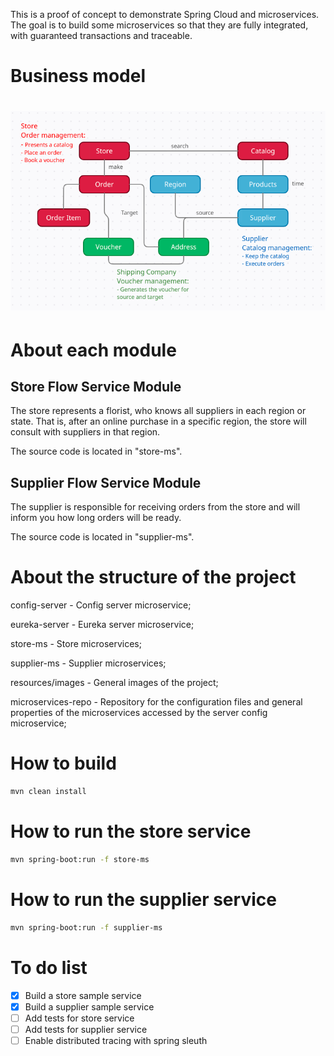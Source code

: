 
This is a proof of concept to demonstrate Spring Cloud and microservices. The goal is to build some microservices so that they are fully integrated, with guaranteed transactions and traceable.

# Business model

<h1 align="left">
  <img alt="NextLevelWeek" title="#NextLevelWeek" src="./resources/images/businessModel.png" />
</h1>

# About each module

## Store Flow Service Module

The store represents a florist, who knows all suppliers in each region or state. That is, after an online purchase in a specific region, the store will consult with suppliers in that region.

The source code is located in "store-ms".

## Supplier Flow Service Module

The supplier is responsible for receiving orders from the store and will inform you how long orders will be ready.

The source code is located in "supplier-ms".

# About the structure of the project

config-server 		- Config server microservice;

eureka-server 		- Eureka server microservice;

store-ms 			- Store microservices;

supplier-ms 		- Supplier microservices;

resources/images 	- General images of the project;

microservices-repo	- Repository for the configuration files and general properties of the microservices accessed by the server config microservice;

# How to build

```bash
mvn clean install
```

# How to run the store service

```bash
mvn spring-boot:run -f store-ms
```

# How to run the supplier service

```bash
mvn spring-boot:run -f supplier-ms
```

# To do list

- [x] Build a store sample service
- [x] Build a supplier sample service
- [ ] Add tests for store service
- [ ] Add tests for supplier service
- [ ] Enable distributed tracing with spring sleuth